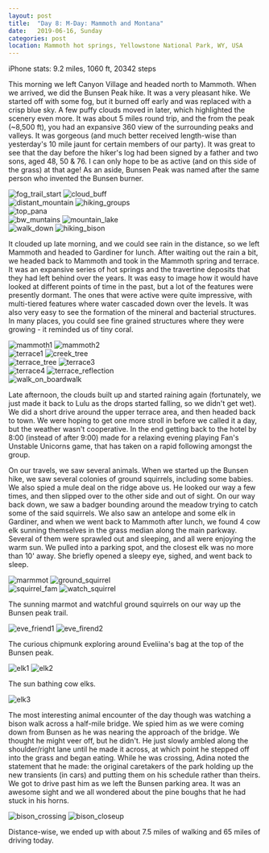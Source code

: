 ```yaml
---
layout: post
title:  "Day 8: M-Day: Mammoth and Montana"
date:   2019-06-16, Sunday
categories: post
location: Mammoth hot springs, Yellowstone National Park, WY, USA
---
```


iPhone stats:  9.2 miles, 1060 ft, 20342 steps

This morning we left Canyon Village and headed north to Mammoth. When we arrived, we did the Bunsen Peak hike. It was a very pleasant hike. We started off with some fog, but it burned off early and was replaced with a crisp blue sky. A few puffy clouds moved in later, which highlighted the scenery even more. It was about 5 miles round trip, and the from the peak (~8,500 ft), you had an expansive 360 view of the surrounding peaks and valleys. It was gorgeous (and much better received length-wise than yesterday's 10 mile jaunt for certain members of our party). It was great to see that the day before the hiker's log had been signed by a father and two sons, aged 48, 50 & 76. I can only hope to be as active (and on this side of the grass) at that age! As an aside, Bunsen Peak was named after the same person who invented the Bunsen burner.

<div class="post-image post-image--split">
    <img src="https://lh3.googleusercontent.com/GQ0OCy94m4ysR8JfRNzP_Fb-pO9jn3bS1UueVzKDgNVvjf8FpRQzEmQaDmXWj9m4dbu-KsVtTAXvCLJ4Icy9zUqm8QFBf9C1_oP6vDYJLHlq6PUwjOUom7aL-H6JrED1BtV8PjOVdHDg3ig_u1NEWNh4dwKkg3bnG2VOTsVv7cAGdLl38SN2hrGYg8wGCloGPTtiB3EfM9cbxO3SOJFyNY6RG16_VNvIcZamhDDmutDXCxqicGdilYBHJRrUiZl8BvKwn4KEWKocp1haeXzAznCCGrmv_lRqWT_SCvgJbHKXPOKQHzTrYJn7YN6N2Hlwme06NOZhyVT3xU5nw_u6mjjz05HRP5DnOkrIDCW0ZaZY5elXH8pN5J1L_IUPttDdU6Ez7_ql4-ESADY5K55_KikUbT9iufXEXOtvusBkCV9EtuWQJZSdMYIl4_I4gbuhBO1apLIiC3e6uDObNeqlXwLTADD0jQyETQ45r4GZD2Ccai14A-N5vpHZqJOVI9fuMUgBFoj5fGsIcNpXX_PlQN0OmcCClkYlFgj5CSmVNQYjcLyzUQU1rIoHX2olaSnBfkNaROykYyFWz_gqzE0c5J-Siq_gRzb1Arqn8Fue9REkVhJKOtycOtpQ2Dx1_QTlkmc7aX92EAiTEbkqeN0zgQtJTjTKOWlkbQR2evmW-lGa5oqpZmmmJhhj-CRG2jXxj-Bn8dAiSN3YKTMfez4f-Z-UuA=w2114-h1408-no" alt="fog_trail_start" />
    <img src="https://lh3.googleusercontent.com/suU4iVZEKrZUbqFEv_D7votHo2sTMFQR0v8Dh7lSAiFSF9skV_dmPxZ5UProzrxodsaUdu_-zlAaxd-5IjldkmsRx64E6D8F-s4R-SvloAaJXHl4U7mT8kQQzVIBiKhIJ4gR5Plc6iW-OzRjkEOZoZQPPNgoR6big1sUxGPvel2s_DrUuGH6dP9_r5RG64Fyl3J-P2Lbo0hBbDZckiWJB9fmG7cLOAnmhP711jCsqCdwohjB2CCYSmwMGnNrbmhJG45D94uKUbVpOraWqyjpDNKh0fykild0RmoTaYK9zt-GIyZvGMFadVrShyLSDQb6gZTY3BPLRojxaZ7-u8n08-ClPNx-2e_7FPGkeswKJM36LWGnNAAsF1Tw_RanoN6_Uc0BWXxhs3suq1HRKu6-Z5IC2aiEDXxbmg3Wq82-malns4PTpwBTgZNXiVLXoKcLnl648BSfQHdGWyLGbsDVynS2mbTrWkPBgFw0WhES3sZ1sAJtELdb95xxdJbzvTX9Aci4yPrxq3FqLzkFPTlHfX0lTecO2e1GAzYiWdCllU_LcjSpGEHohMYH7p-E_i36LBF8e72Ch0umS9fQr1FCTcxYl7-muhxlshw-rUMbsrglb2eK68lk_Yl91t9mbssAFkc4ljSa323SvJ-WDlvmplQGy7prpGCyvb4AdIgXifdzjPGMh7R4p27dWByySu3CPuD4Vroxhjr8-AlRO8KYrtQVaA=w2114-h1408-no" alt="cloud_buff" />
</div>
<div class="post-image post-image--split">
    <img src="https://lh3.googleusercontent.com/ksP4M3v4R8DXE6gRDXU4z_btG0nAMvWTMJ4TxQE5It1KPHppX8ukF685PCWdSpx4n2tlIfaxUISnVxHfeEomMdf69jAKbPzSnJj39DqG5t6G3qhrttGzjvQMZmIaMCsPMlQhm1pgoAXl0YjxsfXGsr_41HB97rIMP-g-STFujtbSRDVN7VS5AuLJrW7Oqll8b9o2ey-fwmVG7EJpMCRD-Slh80Rsv98EJgJRTWkMej9p5feeqvJewRWoEICSPUDwt98yRETIeuCAfjMV2KCPe7-Muzy7hQT0e2_B7xTnJxsk5dn3D43nwZBo5BAu8h5s9FkQKKNhsM-vNBOpoAXz3s1OAmb_uosWeMfZNTdj5lgTBrjBwP0zgEzX0b5FsLhN8MokCYFUL-oiObnI0-EKUF1FtVzHKzxl0_5Q2KiUpqnDLdUxv3c-YBH4aO_eIVP5_wFb-AXiQr-n2MZum8uNG4LUxArLBbzEJLm6ppeYslvMeAqRe3INoAXZrTntylItTh3DdwIkWzy4oHeRB62CDllbzYKVZ5euolO7ZJq8MIM8kqrFMQzZik2E8bpH3p68nua9Mu_8O6JcFjS2VbLM7fzXo63stscFTfK_j2HW0v8D5Lv2PFYFDRMANDxNz2ribnlGibJHdue6KbsR0yt1NpChrFldJjfnapxaFQZdGntxaSq4Ti-Q3qA2x-79oKl76vsEdfP8x9HoiXhPhYRsLN7sWA=w2114-h1408-no" alt="distant_mountain" />
    <img src="https://lh3.googleusercontent.com/MWoSxzDnI2mAQmT7EdrFn96lzMsNlIZJNSPxzx7CnHzSXsUSvwWpJDgjCabblOUq9Z7uvH6T5zwFELRu7uU6IgKcyVELfBVD0q1hvr6JDcUqHICZ8qrDflPfMeVTbhzF1GMzyMtVLRPIrbIyAmWFhYZtGjP-gBZZUX3GNguO505knyLksfqxbzPtMn7Ucq8-fOBEwajdIZ1WUk0EGlyucrFwj0OT8_Rkirq0AiK6dh2fI_6c2tefo720CiQxppG_3Lvqu6alEOJNDhuUx_FgnJky9EMput4UCTRj6mooV9eGDjwjUqCa8-4MHnRx5jYep5oz-xN3KNmaKt9-T1Fa_lqQNfcqZC8oWfQbiHYdFuz9LtEBjfu2KCsm-u-SPEq8L7SQO2ZXYRsX4Y5fPxBdZj4Hq7qjcK9tl1FwbzepZeB1m35Vw32CjAy9Gx4cotEVb2ij2VtqrOiHFHV3jUKKep2r38tPtlGbP1uI0s4SfmBctzk5v7gDMxi3dwpSXswjtXatYeXcfzWSunRmxIB8XKZu7kTThGgiMeSrPnDYAkKilIj_cHjlMrAnu60htWSJmSticm49ycb2G4V1Ure2tLDcFmw3JPm6phw4bO1eK3b5b7YCthzbwCn1CJAghlRAgRoodl3KkP1rXcTPh70Bf4ayRSioBZ-VxSn9dIdy6AM4STP9bfBi4aWuODwHqtJHWThXhTbSecqXX78lBdpmDXoriw=w2114-h1408-no" alt="hiking_groups" />
</div>
<div class="post-image">
    <img src="https://lh3.googleusercontent.com/fwRZW86qPFo3ZnN3Lew0TJ2XGH-O49oKwzmTrJoq9D8p9sn6srVn7bN6hskPZ7b8G1JuW4zoQq_fjyC6YeJayXHfjd82p1tcqD6EI2KhrCW5f_Z3jguiIMPC968EdmQxyQuAGRJtrCtWxDLZCtva7NfK6WgJJkUeAhscb7MQGLUi1PQuzxpb-K4xfD9azD08ScNctE7hwNHvghNTkz3dS8lFGZ4cMkAab0d2Q4BY_z_jSSosZ8qB0XTtOx7BNdimDsgJJlGt0Ei_dDU79omJB7THyKEWvC5eRx6BtSV_TwkLbgYHAG-3u2cuIGiQvMpjAzoAv2SZRACh0HlxarCuopo-Anv-3-z6gXINfLP3mAj-uEhfqQ2gw2j3DU7ViCGS7WJkcdhkzwagiu7k7VdcWnWJM220pBnLvqJhcUK8BnimGZ4vYRwuFqMIqBp_pwKrzr654YOJ7XpYfIbQWHvHk2axRgaWR3yDDnrWzrNIKGb5mQl-sBPNq9ioMhTDeg4MyR6V-90WlShoQ1vuivgrSJ4yto5OBraKSndd4v4IlqPdfz1hKPVCpcUcAWO9XCqiFKFQEJ1AH4SMxwmp1XmYQymMBeoYKVu4uSK4IDPdIndRMmpQvsp0F-EuybIy_IreqLmiKiW2iR5a300uAE1J14wuvEDA-HWP0LqNbZq3WGXKQJJgk_AA5tEUJXhFvqUmPiDSckiUtiqp6p_3UvTjK4J4_Q=w2880-h916-no" alt="top_pana" />
</div>
<div class="post-image post-image--split">
    <img src="https://lh3.googleusercontent.com/kvJCgdfubHt-Ul6Iuvbpd_rdBlbV7yUXva3oR5Yhpu2WoDLpHobV7A4xUiBBv4DTlgD8BNQ5XSsglSmGz0A29lSO2ncFf0VSqWP2FyrDxcCO9Olun-Hs8cYwi9wPfaTsUp6CvlUBs8qHL2BhbleIf4YJjCZxBCB3dNTv5bIrR7StKrp5ZDaGsr6ZC8RpSCeZWgRZt6rcZ8LgZuGps7FPHuAv87xywBnOjqjXhZyEdltIeJv0K1j-uWGoH1RH4VfwgDDzHM82bXeNQ8IxMWLtdTOPoc79I8UuvIUH33asNiwEsuUAbY9JQJPpQm4_UF-BuurXyS_0DILWvSArFUxL3fYtggYIkoyLU96At5Rkmz8Tll6WtJ_k6LZaB-lEM69Y5W5H3ux--rmFy7yUVF_vD4vje5ernDQyuwheugc6JgITub7hK8_QoIRYD-EzNozIzsnhfxG41ZKfvyQXp-1EV7MZpQxnPnxb3WrpMJfszDmp7LzeGJ3viKaL4QAaZh-QxV4fVN3C9fPScnKhe6_zfaYOqa91ZBEh6b446YJ4FB-lgp4W9tIye_V6or1LXr6BM9m3wyUeIAtW0qjiGQYZ5n15777VzEg4CMWYJ-thREZjfRXcLJk_Q7MTHCLL4JweC5AT1SAjpn4lCZBCIBdxU3p_JUCTwDhTLO2x0MyuXWE6wg3WEyYbgpHcc-c_2PZCesfJb1iGrQO2Z6_rKaWVVgfeaw=w2114-h1408-no" alt="bw_muntains" />
    <img src="https://lh3.googleusercontent.com/764mgdv_7tMVva2uYlFZoit9fl51q26o38vJwZH0YXHX2DxJOzBj3Fa2p9EGNzJB3tTTyKZOzrq-yCljlIbDWk1Xqk7oYpcuyN8w6EPvbW_GjHw8fowQgaWBTOlZZIqKoq-2RXlByIS9tvBSMECvSaFtoZ6Y14XrGjgkR2KuGAZoGusfILFhQ8rjCYbLDU47eYIqO5K_BXtw_FklIZ0ljYw-ynGUT3SBH0drFuFEOMCXswCFoMQgRJjTDBRwuyt4zjdMwfYYUFYHt6NzCat4WbMcF9ARTM6XkFq0lI0je5_m4PYAsW9mlVJhGDUWR9xNAMXRxlyDFD2J9Zz8auIDne1q7Iwvw-4BrBoqO3l9GTaDjCdxRF3yE-puXL7L3eiVvdT-JmKfG5GTB2SlGIJYtvF-bLzX4cThgIDj8NYSQjBbyE9Z_Ms_BJ3NYJgFo5KBqiQ0JONlVObA1KgfHgX8mZMCJpvDa1ZWoyMHyFeD9Lt7XTnappp-xo0CLy6fXCbRicwBNRm_BkgX7Me40bv37hjHRSrW18tGCJbKeWGBDxf_ceCJUUbrC-jid7azwuxgq4CorHcVA9GBGW2Sb62keo1aDf9cUmqHLRY4wte5UA-cPD_nMg2OqkAoGFC4aPUsV7hjy0X_yVQEMVB9iavSLea6c-aNh_ppkGwYVIxkW8tFwF5iwTBRT-AwRZVgg5D_LUAVdqdkzcdW33IhsumSVv0Xsw=w2114-h1408-no" alt="mountain_lake" />
</div>
<div class="post-image post-image--split">
    <img src="https://lh3.googleusercontent.com/_mBmDeUqXyyeHd8g_8eJsrdVHSU7S8xM9Luim4iTUi8SnALvIZls7CUf7LttLPmGIAsyC5qptz_kcfsbxOHSkijCOtCR_Fl-ZYE1N0_9f3ZdX5rClpP6typWnEG2LfiwZMP57Oh7TibPaORcoR2o794Oqg7VnhinK7mnKhGqzltF2o-jg09uEUVV8AcCQweCtH8zr0Wfp-JwK5Nz2Buullg3hLgLmFVkWs_6ib4Qa9S-dCgl0t1fVM7FceupbYuNW1Lr4sRdZFzklu89LxEgRwnzwzfIGwoI2YPsOnivsLAWiyac0qkNi2RDMIVqAnnZ4HEZ_1aSkZl09mf8XviYmitjFIX-vjC4KczPcWBqoprtmrCZztcks9cn5kvqZ8FQYIG3u8WrY-xOMpoCXCDtk8Ts826cszJkUlVWA1XHT9xv4BXdENa9pZdnbVSQcn1tv7Vw4cJ9bIwoDrdIMq_ySNOXQj9K3PW9gERtrNqgUtsX2YWoHYI37HX0uMzmgI2rhNuM3X1Gs2hXxt7aQYzpW_Yf_p5COB30SnZfdNurZ33F5mLwGCxGoIZCIRRso_vud2O0qghincZKYZ_VeUQNIKpCtsG_-w2yVCrNZvb-gQPxt-ejRFmCClzNKai9oCYgLgeBJyT6qmqY_rJHJjC-JyNNMAPbTjHXTjvUzSH7XumkZzaRaCQ4NR8AQqjgJUdyHbulQEdFSg1Wvi7L5f5p9vhIqQ=w2114-h1408-no" alt="walk_down" />
    <img src="https://lh3.googleusercontent.com/gf6360xl1BVkwtB5qpFh9UU9xGQUvA0dbdcrbBOzhiO4rMmCJwTPncDldNyEhhm5-wZNmOwjF_s192mCgE2UHlFkjoTwf28pOk598olNU4zYDuoIWnWQuXsInQPHZ38Q8a-loxG6etAyyqpZtwmRoKXHgKponOAfn866jdzewNdyl9VBKyHz8hXk36SsM_MKasdLOz_BySluO_k-x7dYMwWhkYXdECh3ZF25OSSsztcpVilIBOzF75uKpBvfDrZ5WTi30ANbUgaM7yshMlHvxvb_FTWer2QyBEIAkhS8-vUagXDUwl4Gs3EYUPh4Ec16w79dMBb9W9V1RkUsgDQ7kHD382J-yaWFae9aBQ7qRxQbPdF7IxWdvWf6kOCDYvAR64qqENM39g1mhJvOZGDy4KTzo02rWiOTp1JCg7XovgyKxM81p7BNzNoYEB1bIMLt6f22-HXn4U9A9Wd0pvxuun2hO5NtisMyei5cJQ1ftotEbCB1C-ya_q93fKuNtGATkAo1oCIJz8SXq9UHlbNrPrkTVbpsGEUvWRMVdMsTc-auLwFrFR2HahdbzjluqJzqW7yo9ELJShGjsKNTMu1pt3q7NEnZXsLk4FEJFlKmkEIqUnvLtHyDPC1Oo-9iluzhCyDEb5h2DugPfi1I5HpZx5Z2aqddvHA2HSO8DzqkMF_LHAT1P1HniPoeSx3dMwMAcNWfPYFq3IKq7o-tHRZMSYolkA=w2114-h1408-no" alt="hiking_bison" />
</div>

It clouded up late morning, and we could see rain in the distance, so we left Mammoth and headed to Gardiner for lunch. After waiting out the rain a bit, we headed back to Mammoth and took in the Mammoth spring and terrace. It was an expansive series of hot springs and the travertine deposits that they had left behind over the years. It was easy to image how it would have looked at different points of time in the past, but a lot of the features were presently dormant. The ones that were active were quite impressive, with multi-tiered features where water cascaded down over the levels. It was also very easy to see the formation of the mineral and bacterial structures. In many places, you could see fine grained structures where they were growing - it reminded us of tiny coral.

<div class="post-image post-image--split">
    <img src="https://lh3.googleusercontent.com/RqqahmO71qwKjzJedEe-xbfzecr7ItmiZc_ek8ohHE-ou09DL0t5O_BCzZdWzrR1CQ3XhXaI5v8aHnGEiEo-_d2Ex6aA23a6rsBartB4QSXA3R1su7jS5TDBOFxYe8ByY6055I7MT_AGQD_I8XtCGl4Xvmh1Zsup1QocGfV9vYp1RzMpLwIHbDi56Nhf51_xONBfp0Km7HEEmJsKlY6j00dAC0mPHxLZwbEYc88pDqh6ZR27RM2UiDxO8kjAB0hGRTngbG3zQ0RhtpSBXjYwfwTuu04cES-9CSoFYb0W0gZy5_Vhm67NPT9QaiS5jzTt73_vtAe2xgMCZe_DvoYqdpzaF4KTgaKf0_HS8xPLI11i-KIuhIwFjrw9i8L0i8d32Y6yST-PAH5z5S1SsW0V9Ysmx1oEAu8VZlttPfulxhbg9nnLw9VLi6BwTKdUlML_GgejpulMPgXHD83-5huZ1Jd5xL2E_ptkWPgS4j44WrQKuMDETkrNFW9HjJY5PGthzJ6blxfdrLAZtUmTdR3dPbpQn3ZGHSyLhdwvm2XTZHUMdfowOqJwqVt0bv5U8gKzMITbE_8R7mINnx8ijWV-KZ9B_CFiGusj7_om4JZYGHwTymwsHv6agHv9KMfxx0iTPpqxI1vX5GrzfHFv21pSm_IjfNCvuVG9hSXaIH-Op0YNWlDe1E3oxOCpFsh0MU10FSmJD7O1BHpKsKouCnzTN1me=w2114-h1408-no" alt="mammoth1" />
    <img src="https://lh3.googleusercontent.com/lkrCp9_dHWaW5yS0wDK440YdjB78IbzQ0Q6Sldox0OWsMeIttFMsJlbzyUiRWobrQDVaHA-PQ3iMBkeo5qhnx9uhojJ7Q5AsySHTqqcfak1EsLO9kJs3BkYDzcItcRagWeTrICWYtj-Y3zmYtsNDcKS06LTbhwcCSoYwuOpsI5_UjeE_4-VBrDGLinl43A72rCIV0Jfr7Uh-uYGgxPzhCz94O-Gm1r87aE_EfIv4oJnQwmgTwVQV0yOevRufnCvCJZFocfVaR4lfSNGC1cshzU3FP40aNTUfZ5V6uX2hnilv32ZHMwDgIXdcy_yf_Fe1GSly9yFljPrk_GRm_r_k1Vxw4x3038sXdsu88J7MxJeQUEdoMrc4vmBbQrtMmxVsjQ-nYZFh3-QUg3PczntTQjQ-ly1kGcYBBRnEqb7vD23np_kOUmEw-x1BUVG6SDnN4pJ5wpTf2inhvFWvGuaXDCl7BoG4TDWYZT4O1SEjcfn3X-W26m9NSpy-H-j42DYJwST8faBVOwmrO7DczMnght9PfFa8mdCq0DfE5VHU9BG5yxlk-wy74MrLZzl_wKV1Tjo5UG2B-ni45e7bswfaLCUQUYOz5dAp7ZEoosDsv8nRu9Q0PNjQ58bvrmMUvddLBRZhLKMusdBcjJ5f_srL6UbxmloR2Sa_HQWC7AdH6dGVJteEn0U1OSLv6HtV0noQ7qxnbyHQNMQGRXFhDYKat4YHpg=w2114-h1408-no" alt="mammoth2" />
</div>
<div class="post-image post-image--split">
    <img src="https://lh3.googleusercontent.com/Kr_YjDheY6co-wJBe5uVbW6sztJJyfsmieBOC8Hu-6CSsMCKIzv4d2WyL4yYU7XPJSFm_4KCnSBy66KuY5N84D9fWnJBTqFT6JPcCk456GO-VCTKO_YWpgW_pQ7SD2TL953Ib-bFrVIL5qvSyVXS3Xeswil9mEDmLaiUv1vWo_q7I1YJS02NY0UqzQ71ASUrHaRSwRNTR0UaSMn8UP9vQbEjj-2XAZo6bq6zGdVhnMdnmNjpFXdq1m5ftm0Xg3B4NQruAIXGDzNhCSWGqcZOYHRGVnAYpvpx7SJoagC_Q1GueSqE_AUsjGvfLoOyYA0OWMMNQ9B0OPslikRanPV9Ap6lnwpxSLeH3neBVaRhW9XJxWAnEjyuNSyJzT6Hi6D3y_DHxt3MbBLY5K_BVhI48KpSF9cZa-geFje6B_-NsB583Bq6UDXN7KzLACcltqtpyVMlfUDGNCRmx2hCesPkHe5pfQzz3jjrrkvDLZ2BhYp3dWV_XgLmmMZsMYflh6ENagpUEJZgWOTu73U-79f8VN6Dx3nlJ0ffyNXRGlCHvu7N1oUMMLtBTPpxzFEniyqk3ULZA9aNbXorU5_imK0rT8jD36Q8xiY5FvdiimmdPe7g-KFxc73_Y3klvD5ujaqOTbTclJBjKMZFvnmMzEA1i0BS_tg7Gag30EZW3COq7xGfzsgZXSJurP6DJh7FemyjZbqDZ59sUkFBoSy9_VyN3-fu=w940-h1408-no" alt="terrace1" />
    <img src="https://lh3.googleusercontent.com/Ferh9hDrZO8LK8w8OJzQ-JVGiVHNVQfY-X5yVDtG8DdDum5sNx0k6QkluHHVZd20v-tbncDVBKti1w50dbowJNOhW0hRfrZUcFsFF2-3AGz3goCW_1jTISp-jUf8wKr9hHxv52oioGeETyU2g6zLXK4l4UunOnHUaS1fq2l5d7xFi9HJDdUhtONYPDujaTmxqqbmJ9tgGRYpd4C5Af-VDlJtXSEBfLuJy7uLEy8WF3ZGUbHn1L8YZTEbJtagAIQ2BF_kmuldwOjipWlG8K9SFNFieJoz1uZzY44TDJq_g4e11xLQ50AN3h62pbRawBjy-ji5g09G8t2IJ1lSzPYmvQ5PChbBeRJ5eAdXKpEkqy6O-RAyP2Gu1fudnqvNvbyupuuRfGeSWocAQ8BLavdTYYh9RouY_KToJXLSvHhQq9o92HOne1L8TXiuCgMysrrrWXva65SARJN5vfbdPs8-JGsHUjR89CNsvIKkU-ux-2NvSxTlLZHaIo2RFLtGmeT6rOshugBbrfSWRO_n76kMsc0t8gUmvShR3BIakbQxM8EodbTgary2cm2FS1c11ymF385deuIdo-KcTrsmGuZlw8smRJNZu__sU7WeisdDQOi0ksKtyFdXL-tK9eciQvbNbOiIbaezH2xwQgqGevaNQbCAzp576kO14f7lwHDAjANR_611SBZ_7ABeIUON44DFSVvSvuH__yUnb41eSimBrGcXOQ=w940-h1408-no" alt="creek_tree" />
</div>
<div class="post-image post-image--split">
    <img src="https://lh3.googleusercontent.com/-aCXCfvX2_dBFMNwpXO_aICscomHwHi-u0ps9eVpDDxy8y3AWe5tw_SxyWePlQAHo2h6qKTv9eDQ6-pknat5aW0hruSDMyexgCFuxpa8fTSWMUcudQcZhMVrXIxfUNN7CfdjCafzDRdGXfRHHqGVuQpPwJLRm423Q1VVOrC-wrMqCSoyYHoPRP4qwozFVv_ukXL0NbSU5YkpgHFaO4QccXQ1vK6KskrbyCdKUTJEeHqkrhCGcqgRmLfpxcN4rVh_gaY_NyrW43pafwLUJKb11ckELzWr9DD3eUijbzEt6KfkPbjrCafIVU603rULpRhAdkKP5i9lVob4oa3lEBQOGCPGNkDAwlCiEkcZgc1wjC1Rg2MPnsJNBEYVaMElrU8LQ4XwFIL__PY_sCh46syARIoqbLj7Mf-4RMrPUi60Qif4he1ijz3UpyAjs18O_GXYjgDSfSuLD3VykA1AKzXD5uZAt2n85jEPQ8rSquE_zh8vX2k1eVndrny8AMfqCpdqdyMp8V62OADJ2sU1PhH0YmypSqlcGkldR76iDOuz4TUIOv1kGV9oXVrCi7WcmTg8BbiVIK-wjo5RnzVC35tE5NzMSu-MdpU_jVS-Zgesai2DSD7NeqNriQyqZMcV8oRLZKSVNMEF4cbwm2g1NViXz8oUo6ANAlQeK8_hTg8Kw5lQkJyWunnqrFSVnXZlEq7nlMvn2yzrvKapU5Dyplsn4VyALQ=w2114-h1408-no" alt="terrace_tree" />
    <img src="https://lh3.googleusercontent.com/M3qlAX1KGhUS3-RdND3nAoklua6OqqZrqrz2y4ATJlBg4LxIfwPcxgnEP9db7wrKE29fY-TgmXPA3USbRRhwtzETNfCHthqTND0_DpRIFzypQJJpaSW6FCNglsBhx7auKLHWsBs53hIH0-tcu-2bnNqkMu2ZwfkKQ8lxX5FqkuESOiMFlvu2r6m4LV3ASNfCpxXkXxMIgP1A6N5PyrMYtakzeh7dyFHil7y0aysZFZLMHUU0GYHGluGmoIk5nNz3RMWmWDTSPDGl1wNiZsqTQXIaR_F2GxjnhAGKa2RCDPAZC8HqHLzKX7OQdG4K9pS_HZx4rYstpaZNBcfxvzpwX6GBIlTASuu_i5APSE4cGGMBwEkS51MoxrckjArnsKJ909mTeC95Da-LU1w2nStbJAPkhmHGYhmDqw2RytHWNqH-Bt7Nm1Zaduqhl5fLT3np8VR1PyxRXU5WSP7AT6-yK3CRFqTNIcHSXT1Uf2f7K71VpRkR2pBO-Te_Gl1iqhYJfC_suTqTBb1AuW6s6bOojm5UIi0gpk05yaMdCFxrGr5kk1qgtDZouU9Muqo35WrPTc3PYO33xKTJRr8j4qpF9edezCKQHTu3l3ndGtggOdHBxbTnA6oNgF_daPaU9OcumsN_UE5jy3Msn_j_BGyJXDXTND4EgKNhoT6AIqgRQWIhRaYtGTzw6ChZj4WFWsoMI37zu-1PY5l3oVhzlpbp1Ofb=w2114-h1408-no" alt="terrace3" />
</div>
<div class="post-image post-image--split">
    <img src="https://lh3.googleusercontent.com/flEQ6Iss1YXFuoteO7K9ORfcZfJeGGFK3x9zEpNHfc4dn3w-1EfvDmQ1SGCbJcef_N_nYP71X01FN0QnzlHaL0e_MJ-ItoVBLPRsJN_qi4eriRV3LIu-yXvzYNJMPAfg0IIAd07xEG0HKAx7t8DiqXZie0-euB93bd9kPThK27wdHrvU42bJLRsUpo6h-cVHKsb860OlmYxftxO6XeZIiXzLjwtlndIo4M5I4b6FUyPEk6kHFwrU4tTUC4ZP1PzBo8-7VdJPz3i9zTHN3oXj6jPZGrniX1FQ7suiYiOXoMQfm51SUbwq43Qixda8yxuusEveTkAWCjrc4jLm3Qe6vrYVfBFOy3ywlmd9aZVd3ddGEoCrcjJ_1Aduh4vY0CC-ZIdjboUkikMtmPkVNFApavO8j0AtaSeVuudEeBOHauNRKFIeCAdiuoe5644BvEsRwfgzzTjS4AQ3axpNWLeKV40a11WM4cDjZM5kETGpCwvRdbZp4BZCkQSs8gX4WOKM1YbOFGa6HbsNFj1Ow05SbyPW_SVPXaBpl3jOVw4dawgrKTvMJGlKLdngrBjg6L0y2kuBHRN-621lcpfY8oEDq6PU0m94XpsSc_oUazLPXkctLNACPt0eryM6Xblp5demnwu4pVmxj9uvyfk3C9uGLUmq0jNeAtQkWy6Z4PTfJMWjj6xR9c0Fq2kXpInma-1DAnCRokMSzuRcBXv0a6iVEF2d1A=w2114-h1408-no" alt="terrace4" />
    <img src="https://lh3.googleusercontent.com/W-S_wgkhiWDkGQrQPfn1aHpJqZMwvR15RSE00_UgEHC8QqgPbMAvVtZoe1nfWYkxvrpk4_6o4yVKNAxZfCUDuIXB6lK-Qe_xwnD4P03x1Jd1jux5-b4zwLLBu1fCi3lmV-486n4WCvw39icj8fWENl3u5Yglfmjga37AcUtfzgdvdSff7aYuyL0Q4IYz4ZKRYr2fhwhnPHRM8e27b3AuQyYxY3PLIn_ziRKgFKycnTUcucpOS5E8EfRawVxej8KLm5PJg0efTn1ePzQAVxVXNvkpxLEU-XB31rlGx1i9GOImBi-kU9yL3ojxo1yiG2OHfu4H6lGAcOCXw4NOw_ldAWWa9A7Qojn7Ra_-qbS1xXujj9mk50XVhjX0cCnuUbAHPJJMqcNJXvH6wXlfXDKLA8FZ_Z-PtzvRXwSDrvVBTUmm8Sp9fqtHzo3HNvGdIyQsHY8rKIjSFKU44j-7joiMtphet8sxHJxigY5OmXZ2Kvh31VpCh2xi-S8-vCyWVx8PN5o54YztDdEbmJuDFl9fast57y8-7j0gFtm9B5bS4vv1VKkzTO1SmUXDlhEmDYt0OKQWrCXPlawOGke_CdC7lzrvhpz1DqnIaGnVXxsps_KkKnt6DAT0wdKdCjGRqUQ2Jflo72Au4HXb7HsE_2Tm7AVuHjozwXNV5i4jeXNNypyUK06S_xBj-htIrm0PqOSvAwWCDt9r0Yv_d1LXPRt7Eoaq-g=w2114-h1408-no" alt="terrace_reflection" />
</div>
<div class="post-image">
    <img src="https://lh3.googleusercontent.com/bf9e53TWXwZiiT2suAJUMi79BknAoqRjQL_WBRGtJyiCF_J3bd58Os7jM7ibyL71iVOBY81ay3uQ8Gz0l8OxOYFMl9KSvxv04ypM4ytzfkI5DtQWX-X7wFPLO-9Ed84fGMo3WF5_-tO4e9jM2SLsqFeLCwTlO9NzdK34vUz8HYLXSwBA5hKUa-z69mXIN3I_dNieofaCKDPMCu-spa8UvOk21kR7-QA5pbe4VowRro5m_edL64jHci9WoMkYaDbiECXyD7uqS8Erq5qJI1Mx0gr7LPJ0R8YLo7EM0ugDU5DN93GBBh93lQs35owTeoJT8gTRzXjIRhoVgAdhRVJ0j2AZTa4b10yTlGkqGC9nOPDHf_TTfj9rdVwKrpOnHo5ZLHjL-mYQRtZvvAAnlRJCz7Q4kgjCiltT5CU7VAJuMQ2OcL7-w89peudKLhrVVewbTvrGA_y4kqHXpTHh3gJEU5tcd3DPHULJbOB-7UnQDuOqNHj2-aAkuNcoFuKS8UWdKcWQvkcnK4-aEkDlxSdiwCDJeD5EKgU1UFXu0IezljZjsjPS3PqVsWXAQmgFdCP-fBmOFe-ctRQZCqBJMNN_2PAHWkBP3oQL0BdWzMGGp_pCDp6eqam0XdhkALyN3OawYzFFSe_-jG1IT3t82t6PefejIly-xk0N42EqpL6d1xSWc0f-Hz72CazG8KNg2yr_k-qlxS3r3OPsAVRxWnC7OG4D=w2114-h1408-no" alt="walk_on_boardwalk" />
</div>

Late afternoon, the clouds built up and started raining again (fortunately, we just made it back to Lulu as the drops started falling, so we didn't get wet). We did a short drive around the upper terrace area, and then headed back to town. We were hoping to get one more stroll in before we called it a day, but the weather wasn't cooperative. In the end getting back to the hotel by 8:00 (instead of after 9:00) made for a relaxing evening playing Fan's Unstable Unicorns game, that has taken on a rapid following amongst the group.

On our travels, we saw several animals. When we started up the Bunsen hike, we saw several colonies of ground squirrels, including some babies. We also spied a mule deal on the ridge above us. He looked our way a few times, and then slipped over to the other side and out of sight. On our way back down, we saw a badger bounding around the meadow trying to catch some of the said squirrels. We also saw an antelope and some elk in Gardiner, and when we went back to Mammoth after lunch, we found 4 cow elk sunning themselves in the grass median along the main parkway. Several of them were sprawled out and sleeping, and all were enjoying the warm sun. We pulled into a parking spot, and the closest elk was no more than 10' away. She briefly opened a sleepy eye, sighed, and went back to sleep.

<div class="post-image post-image--split">
    <img src="https://lh3.googleusercontent.com/6MuhzsqgbvXf1f4RPtom2r3B_4Rbp_sMFR6cMfDAsvneDqDaBN7Q01T-20L1p1Uldz0wRByqCPH97BMNO_b-EvwoCq3moG9SJa-GRUlbBNX-vKPiBpD32ZcyqvY77VbqhCo9nKWLmK39n8If9cvrHyoIn9ah96s23-gKzfopgAxnRmoiWJ7O9M6rPpX9jPr23d9mRaC4nQJaYkzP_PrPm_j-pBBzotj3VbwAhgYl0UCcPIBUI3epPbPHgLr9mDLNF6orEXjljWqisTo_DDrxlFZvgMj_1dRiEOYPr8Fb72Fp7BP513fj__dWe9zRCO9UAMkzg98i4ga-WipcsbzNOaZX34Zug0G8gfM2ZO7AsKYU1K-pYHvXaLDqGaeoshrfMP_ns3VTVdJ8uvWmZ2yOaNJ52i56rLiLfqKdiTid3ebrAXTHIyG7ld545Y0FqGdSsAMWQNX0s9YN_NaL1pcTSciOYtaUApuIcUQ2TvCwuACPEjILKtdAbqcCfbevb3J2-H0Ymz7t6Br434Yc5GrorgB2zDf0nUqnWnfRQ2RsuE_97nfTEYqLDi64zfJ2-g80IDWdYghC6kQVaXiwYTzw6skbBkvXeGvTUgLRIsom_pnBQRwC42QC-hd1PsZTSt2_CPACfi84nlitlzyWxrAyFutjJWP0JJ5JAFPuKYIaVl1M2_vkvZ3wVH5rRsQZuv3PjOm7o53bE5ntUpwHPjSU5nNVbg=w2114-h1408-no" alt="marmmot" />
     <img src="https://lh3.googleusercontent.com/fHP0YRLNYAakZnlQjlpFwV7lzVYK8v7ob38HEjTpUcRq686SXgEmBfv7EOYDw7snavAR-DWH2UDxMRfNhkBCCcf1sEmOENamzXPZuo_orXqytgXztxa0e8fT3wx4pRdRVcP1retarKAAtepLgH1qu1GnsABkwzkXaE8JwRvgkOTcHjMma5xHuhsKteHpHrl1S7inq9YhRW4Gj-4PjOQuf6Akq4sKkrKitRv7V50FyarKez0AKMEE8-fW-LM_Sob8ZOe_FKsoh9USWgYFiM-bSmx91is9yGt_pZlUa1ZHC0FG64qG7C-n3ZFOgNaVO_vXoRM4_o96emjOHTJFpA1FT26Omzx1VaDSkw5YhvYZWd57-QY7fSvP7O8RWtpq3q5BSiNguO7A7BJhPSWFuGKoQ2cKYLpFpC0aPgtbu8rVpffwKNrpIaYW6vSN5sBnCvtZnHdVvNGb2yxkR5SrW7UI4yR4UxVmDJrMEZnjdrGJGPfu9KOEoUuQw52tjYEATdNLbwmjPNHdT7Hcw_gk57fKI8l5KB0VSp7ZrNWb1cR_G3LS6RkrtfANy97lWAmAaOQfFVatGv_RBY-dKWjp2vGKrOW_7F7weQipwbzXDS1-tiIDV3ZnvgvodNszkFtNRBTHpd8TCSvk8GMFw4I1gG-hQEQsQ6e2LYNKpYhe_xlN85DdSdIOfgkjFW8mq3FHAnR421yqjXuws6ttJgl5bnDFvEeWtg=w2112-h1408-no" alt="ground_squirrel" />
</div>
<div class="post-image post-image--split">
    <img src="https://lh3.googleusercontent.com/Z_oqflAazJPJBQwsiPylpmFxxSdZhAnynIEGEz7V-bsLPZePWBKeicnpW-8jVVh-vm3nHyygma-lJsJEp4f4hcAYBBZ8-usg1mQ17Etro5pt9VMwPxYjDgyVzVV-G7AcIqvPvhnnD3ikKWPWmyVO1zjQtPP3iEcxQtraOA-UtALh6fhqaeC-6jiDB3oXxEab58SZmF_4mwgeEzFIoLiyMgXSgZjtxUH9nixxIjkq89hcf1akfHpKZCwPtPFO2jYPGAAzhffNk5OEoDrcC9cCXrYuO3tvLf-gbr6jz2IAomvOq_1Fu64csc5RQsr97ixc2Ydbiyh64ih8Zz3ui3ga-ddDQdiu-NvuLQOhBAAXIqWBbEGUhzXLgCl27jQu2UV-n_7PrSGUP3bf-rkq8aPaASWHPi5C7-Ym7ZSFyN0gc1NMuc9TTJmjbv30JaYmVRICKiRBLEG9GQLEqDZ7-Q1MBRcQg-4kwm56PtoJOEK_c-LelFBcrk7fonJ2ToItypYxVCQhD4rXxoyhX46cDJVmxJO4iF27g5CQKCsO1uz_JZBBEn7e1nQx3IK8KhrnKnxMaqPjN_gE8XXuy1893LjczLF3vOU67QAH1HVibuJd1dcHF8bxCzAGAKVQOmA1Pp_CKLRvnyG8JL3XflvGEO77Xwzj29bhqYYUEx8RWmc22Vj8hTYUl3cBeAvvs1JK4arvrKgtRLEfoVp-GhHnghC3XoIf7w=s1408-no" alt="squirrel_fam" />
     <img src="https://lh3.googleusercontent.com/oemDDLDU8-CTuvkLwLet1V4rzPdz_mFASCwhVTLFZA7zNSc1L8YKsDQPU9xeqtDI_NUBkJ5NuPpssmk00UE16YkdFkG9ZK9MId8fHMKOB92uzoRZzUxN4wKTElnC3OpXfsPaPzh7VgyRLrkVQVyUQktEpRLvvbMXjW9GOd2r9skx8kMpBEj2EMIv5MP5quCdI-K8T6VDDImcthUYo0G3hte7y9RGtzseoCzfmV-8ynOz3bLNb4-EdMGGCZU4u7u-lJe2bfF5c2VZ7zxFbFvE3bGn6T-1Mn6R7c5W1QIfiUR8m3eYTfD8TiNMggvSYB2LeHjW_QHeHvlLhqVOpoDmTUzq_mG_G63qIsoflTQPncN5dUPQZkpd0xLYhHDUhIsbgT3cAu_iIVkhZm1UIe_DC0-5Z_0NMZ-qQuG1ls2WhiAKL5Yih5RscKlMZEte5rkuvc8DNyJyxhonEfwMuip_5KeIlL5dhMgAKwGHmo9DIVcGmTqTcOUL6kOaRzOXERZYmZTUROZreCLHLN_MjL3ZRd_ATn_0BDWlvnc89Y2ATjQt1pJINribw6OOwZ9qxVjXyhkyyfM7JQJ4Kdh9XU89snVHgkZSNIMFokiZUqxSuXxnWuz3hocpGy53rM1_L5cYMyFx3KjZLUXCimjvnZV8AwNwM5lGRMcO12-3T1PL3G2dC1kvENwcG03lbysaz0nQTeSOrbjdQUxM0XUErX2b51bVUw=s1408-no" alt="watch_squirrel" />
   <p class="post-image-caption"> The sunning marmot and watchful ground squirrels on our way up the Bunsen peak trail. </p>
</div>
<div class="post-image post-image--split">
    <img src="https://lh3.googleusercontent.com/npj1rvR8EViW7EMScWEfZugRV2LZqMk3Tz1Yfft_uHTtIh8qeOynI3Lm1VOhj8jZ0wXqUgldmLsv1nT4WC0ksRkax9zhYifgN7FCDn0LaoQdPBc8G4OweJI2i50pqZcdrboyEikT_rhtfX6A2ZL7JeJlrQuTe69Lnyb_bVBuRa0oz6c-x4p8f2sN42t6VM88gmfxFdJHb-EgU8SwBxUC4uamLAKC9wVWwGXea00r5s2yHjAq3bqZdCPLO-hTG-pb_S-eqWf5WhFr6fFtO6vRCnUseIb0Hi-dmtIb7p6cjwLGsHOKmBq9VKDg--xR7KW1mW98WwpCEoZ2uznV0kngwKmF3vQQ2OuQqhMNKoXNNJGVBUUVqQfCuJXxGTMrIeHi_gonmCrsHl2Y-evw5qO2Hxrs6VVQyw0jhTWVecaXurn1KRCMCNIpvAWa-SlTM1qPJdjHFtejP46ttc90LFHPqoLFCuGgV1G0tqJAkRmwZnXdRQvbC442fG1lZ1Yl-PpwxQOlqGtoNMhOy0gkyScNFec5lNe8YXHK-YYlvfaZtqI7U4AExLsL9zB_-hrzemCKxxi9YkazLTbTPsSGsTJfXRUkcrZFZptlFTl4mQi6JiG78TN96LoOBrpEdJmkCuTpPCsWQRa-qmEegzwH2sSSENAKlvVHwAOu8JaXUqtF1e7B73VPdnmo8fET9-nbtxww0y509yKC7-t1NpqoiAnOvGJXIQ=w2112-h1408-no" alt="eve_friend1" />
    <img src="https://lh3.googleusercontent.com/KN6gbC8DytrbKevM1d18-mf7a16FYBxzXQZJG6zM7FgZg5_neeGszmzJXg_sTB-R-EsQEubsLNDPJ1Kj4iBltQZRW_pHq94PlFfN67RGZueI2qEaO48zxhZwUueZwwSiwxyNHdu6x6l4K_3AVbINcRmQxwqnibYjZ39kby2KJmqAeNKNCBTpQrX3G1CSPJAdYdUop2D39-GBGsm1p2QcPZd30Ods43notin9lvRPblwKC_92isa5Wt_pZ0Ly_lAMYoDjAdhaj7lV_kqugU3sWa9mq25ao2pIpPv6cYyS5mb9-NFPDf4lisbQA4rWq1pQnkdQ90jX2lZGxxTDUcybzSCiXAs2ooGMiLgjGYcTX_-SHbBUzfBRRkTIqTedai_RegXHqX9UakFPUyf7WUTGdK-pFTo_RJLULyDSlzPCJ7Ck5cZ71KTFaDv354wuhVu7Vs5a4a7ibK-vHedw9iB8WGy6qTMGMDT6NIG0WQqYT807VG_pSlyy1Be2Qe0BW5ss57d2defMSy5c0kAHZq7HHQSoLFgU6fQfeSLkL6BZzUuyQZF5jsUXhxjp3fmPfsYnkxDS0TrwzFaO6yFUxkRW-217BaSNIXeM068c8Oa2Lh77Q8OkY3AjucCuX0fvnYdaZuHdQr6_iVaKll0wB-u7sxALinHY2D9Jsv3alItHWSYlS3E7l8-ItECx7dHkeT9J4nOfItGpko8QrVDZ5_43yx5IQQ=w2112-h1408-no" alt="eve_firend2" />
   <p class="post-image-caption"> The curious chipmunk exploring around Eveliina's bag at the top of the Bunsen peak.  </p>
</div>
<div class="post-image post-image--split">
    <img src="https://lh3.googleusercontent.com/EYSqQkaJyO4VouAKjeAwsJKJGJWV5nJ7a_mB9-2M2SbwKrzvEgZA_IXrs8Ymq5HX6G-TOGh2h6XAUEzImJsEpTW_kQkTbpQIDZdZwBen43XlSuMU36dKkg-nl6Ngu2mXUbSr3BgMl5oD931dOcoR5P5uoIClau0-1QbqBxQo8-mweTpWYCH8nGRWOjBhjR5omjLTJ2WZaDl1cXQMIN9oTD1QmHLkNBMykJlgmkAqYV5Upwp2SRACIxW0-WYYoXcvWIinIV943mcxrE4XtpMZVUYzQRmBY0v0c-bKreaHvB1AhQH1bUY7s37eFRjlrQE6DHhM2lngd18zPris9gtAgEH5KBAc2vBGdLs4EqorW8SZNALnYLfInE9_aAkG1FGkdt_JNtlbN0h0yjDFxprfdeYAhYOH5slsk0EsoR5u_90Yq4BS6e3J98IHdeSR9dS2GyApsZduMn0Xnc4Vnbgk2JPSHHCUvOKGzPMPnEh8MdRgD-EVYnitDJXiykxnfpGWZ1YYGwIKtrKZIPcZzBBlMLyuwFqMSengYVHkLe2af6jWp7DidS7Yr6SholvL8bvTxfKL6hgOZzow7v8FuCcp1xQc74N09WvdC88YK4Io3qJUSvmIM6UihG3jP9uFSvP6CYh-Qm_by-q1yMHncRdFXZB2Kjy-p6WjrlMV5oab6Adx75_ofOheci8Mxfm_8llpcdDUUYVPW-V9qy5eeIMUCu-0fQ=w2114-h1408-no" alt="elk1" />
    <img src="https://lh3.googleusercontent.com/VQ7TeUIrl1v0Bzw960bQcPq6g9QYLSiaf83Y0mgjRojBJ6E_fAW793T_k6LtOPeMB1VTE11mDe8JN9Hgae6xUblLlHZKxzdOqT2y3uCVVTQsSeSeNUU_2XIodD4xeue3kz-vScESO5v4MBCjGpUjhp9o49LmAazd-qQwjPS_DCwud401Ms9A6JehcNZ9Q9rarPR5lDFNKhHMpSTlJ9fHetqUbRqcY1FAMSol5-X4INdy5g-l5ptDB5ShuU-5EZWFlRujfoKeSlLr4N7qmsDfpHMF5zbvncgrG-5eTctjKhp4hkBd_gqtYWb5KYx4WgCm05aRDpqee7Fj-dryoH9F7bANBCRHk0jySVL9itkhYMaFp0c5lTFGQg_Ch87rLAwDsK7XVrb34RSIsBhxQy8n9grAWVYxd6h9t7ehPdLOnwIiDDEPF-4eEeJIDNk7vSy8xr82xkmr4r1em8MM_h-ITtU85YIVOOeS79Fq8oDmid5Pg3GzKRSPFn12qBRszQnKz4pbbihjd8REvdSPBVi83Di6XQB5EzRww5vv_GW0deXIYSp7kCDJHhBczXJmtqljgeSgAYBTIGIOndacRrQQsODEVmoOvPb1lOOYwZmpbqiRIgQtUVZYukcnHBF80MKjcBYini6FRL7CqRAcq4uCccHnx1CnyaHbhsNb7JGIhvBvao2LVo0ncUmMdMQvt8jpU2GpJcWl8Jqe8PozCLhwj6lnLw=w2114-h1408-no" alt="elk2" />
   <p class="post-image-caption"> The sun bathing cow elks.  </p>
</div>
<div class="post-image">
    <img src="https://lh3.googleusercontent.com/seoN8juYdvibiJ5fzEacFFqU99shIz5f5rKNdmPYTNo3wS_LVhI3LKp3SEF6fmhq750YJjBEvVE19z-HCFvFsOoiG8dY2fiN9bgmOAyWT3iMxjVLNOhzIlE_wPzAeuVCmftVlsh-aSRTP_DFI93Mt4YnMVrZ3PKLTydD7D5-aLBOY6Me-f-rXxDufJejTtuPnwcmQXivGPngf0ULPCCyIlcgZJ2zytrzPoj2C9YABtxttF5rgoDP6MN2jZgHWPbulktEwfTFRM39YKhF29ZneAtTn202RZDg_xA05NSuEv_ETEBK84xDR2D_O9vbHfJ4U5u44SmqnHxmZTGsXEglh2C86XsWIWEHfWgq8vJvjHjqtdCptIWDW5g8I54hiCkv-4DUR4JibL0RfRSEAOHA18-3Ndd1hgRDEt5U5iDCICGVppokgSXgPNd2LKj08REJF6DcQWPfo5jvZIBqJlETn7_7-B8NSLPHhvYYyv8_hkDwNEfNRhE8rXTXg1GC4qbt533Hsh_9-016umd_6KlzOSGQkGBlP4lWnPGE_xxMOmxtxTGMrQPzb4WRdsxH1XhDXusPQTeTTyonVU7NfIGx87xxrjXCG3s7BWX91lXr4y2yCC2k0xX_pouMvKIF2LBVNkfCZ3iVpLMIfWDOvqNN4aiL97NQJmM61HJYuOtwuMUdbnqnDmI0h7Oqh4W_p0s6g8TV2O48IixN2v6GjpDHOHYM7Q=w1878-h1408-no" alt="elk3" />
</div>

The most interesting animal encounter of the day though was watching a bison walk across a half-mile bridge. We spied him as we were coming down from Bunsen as he was nearing the approach of the bridge. We thought he might veer off, but he didn't. He just slowly ambled along the shoulder/right lane until he made it across, at which point he stepped off into the grass and began eating. While he was crossing, Adina noted the statement that he made: the original caretakers of the park holding up the new transients (in cars) and putting them on his schedule rather than theirs. We got to drive past him as we left the Bunsen parking area. It was an awesome sight and we all wondered about the pine boughs that he had stuck in his horns.

<div class="post-image post-image--split">
    <img src="https://lh3.googleusercontent.com/tuJV3sXjHkI16Ixl_izjcX9acsrdkWPdu5R1GtVdIXcdOf3POOjckoiGxKi006xnPSbKWdjy8K94ikaldpagTtKR2LMR5RSMf1FnPB1dbvTaRBZstAO45cL8t0c82YTS1fPqo-Lr9d7BEowDTl3dWWwmYjEJvNrLbm5oZMD5SKOcrivYMOsdQeV7X2LQ7ZxFtyf9Jl0qz9bMw-ha5zXueohHEmmN1dV2-WZMs5VBMcoj1QdacJ7rH9zjeTpU-gyd4JgxP7bETvQH-BuqM7ovGjfv52QOxG8skRIjKCUIjNw6QyQhXDWAPMcAUBHRJ87cmeppGV1Fv8XBpabFW3o5_S26fRi93fMfm5vw_2zSLosKvzZxX55ekW-3IrfS64-aYt2cFNjoYfxTqX_ac8Yy42noskJiXgddqcDY05MAzfauBltAzMfOXDIcLE4-Bat1N-2fuCZ0zXVCVCLqutM7Ga0gesoAoo8UQUIUG_zpWVd7w2waC87cRe9Gus8QbmEzoTewVYuDtOyfXzbHzcWAEQUgxAgL7DIWiLyVrvcErxWqKVineVvpCS-bwV4_BtOWMe-1XJDdkzvbciiNT6fC-jU1L0zdAOQgcLzRBgmvfxgMqnd4fGwEzNB591y1FuGZeo7jzSgsStYkwcErvVotSo_ENqd0LQtmb0CBT1TtBZFtvOyJI2zf0lCIZ03j1xACVJBG3cnA-LGfDVOicJ-tYL7W3g=w434-h290-no" alt="bison_crossing" />
    <img src="https://lh3.googleusercontent.com/hIlQiLEYci-lg96k0FYLW5inEDNXIRUa-JghvVIjaPIf_7gqWi_4uUnGcx2ES_k0Ov_ERnXbDbZawymk1kvNVsNF62dWhXmeUop7jaj2M_ePyPPnotTVGlpaItsKbpmX-4bnHEEjgI5qvkZ__KPFxHd9TqnNPN9oa55_X6__s7ZnTKU_kp3MTcysGGMkIVN-CSr5QeIZjMqSccRzDTW_hk6-ep0LAiYsPzr1BcN-tw9-eQ7J6_atj3JCYeXa6HrBRbszImX0PG16ETv6uS31UAhWCYcUUGIOBIFpP88U05RjQAs3enYCCzIhnzEZ9iqRNp-v2fGUT8bZ8ioZ9AY8y_0r8rvp-XuXUqRkl-zMenYAgyJ0FZuHHXCLxup5FJUq0zd8UovUP66GcZA5-94dsQ84t27NGCy6iQcOfkZo0z4TpZkGySU49VECImEGpkSPLwY_MX42Ysv8BFc1lUpTOvyOSnps7BhLRzbyA2TQntqUVAvLA78hQ7zWOQdYNLelny0OhjJJLn_N7tIa_sCeNVWmfcE0mSnwt40Fb-N7JGcF9KxZh6jF2j0uIcExTRKKz40SLWIQmJse_RMkYqFc9mRFpdQSmWsMS2ZIqAiGCII9NSWJ0xist_RXCWUqBpcEAfay2RXP5iknXoIrkqwzhFJKYYTyp_-hR8AtJ4XPkchuTJD3CEec6SfuvnfKv8axMxBIc8SRSfRIOP3FEFRftzubkw=w2114-h1408-no" alt="bison_closeup" />
</div>

Distance-wise, we ended up with about 7.5 miles of walking and 65 miles of driving today.
